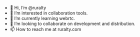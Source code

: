 - 👋 Hi, I’m @ruralty
- 👀 I’m interested in collaboration tools.
- 🌱 I’m currently learning webrtc.
- 💞️ I’m looking to collaborate on development and distribution.
- 📫 How to reach me at ruralty.com

<!---
ruralty/ruralty is a ✨ special ✨ repository because its `README.md` (this file) appears on your GitHub profile.
You can click the Preview link to take a look at your changes.
--->
